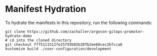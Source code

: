 # Manifest Hydration

To hydrate the manifests in this repository, run the following commands:

```shell
git clone https://github.com/zachaller/argocon-gitops-promoter-hydrate-demo
# cd into the cloned directory
git checkout fff5111512fe25f93b02b20fb2ee68cec2bfcca6
kustomize build ./user-configuration/development
```
